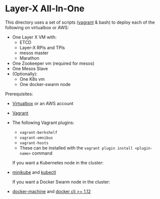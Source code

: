 # Layer-X All-In-One

This directory uses a set of scripts ([vagrant]() & bash) to deploy each of the following on virtualbox or AWS:
- One Layer X VM with:
  - ETCD
  - Layer-X RPIs and TPIs
  - mesos master
  - Marathon
- One Zookeeper vm (required for mesos)
- One Mesos Slave 
- (Optionally):
  - One K8s vm
  - One docker-swarm node

Prerequisites:

- [Virtualbox](https://www.virtualbox.org/wiki/Downloads) or an AWS account
- [Vagrant](https://www.vagrantup.com/docs/installation/)
- The following Vagrant plugins:
   - `vagrant-berkshelf`
   - `vagrant-omnibus`
   - `vagrant-hosts`
   - These can be installed with the `vagrant plugin install <plugin-name>` command

  If you want a Kubernetes node in the cluster:
- [minikube](http://kubernetes.io/docs/getting-started-guides/minikube/) and [kubectl](http://kubernetes.io/docs/user-guide/prereqs/)

  If you want a Docker Swarm node in the cluster:
- [docker-machine](https://docs.docker.com/machine/install-machine/) and [docker cli >= 1.12](https://github.com/docker/docker/releases)
